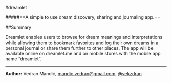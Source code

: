 #dreamlet

#####==A simple to use dream discovery, sharing and journaling app.==

##Summary

Dreamlet enables users to browse for dream meanings and interpretations while allowing them to bookmark favorites and log their own dreams in a personal journal or share them further to other places. The app will be available online on dreamlet.me and on mobile stores with the mobile app name “dreamlet”.

---
**Author:** Vedran Mandić, [mandic.vedran@gmail.com](mailto:mandic.vedran@gmail.com), [@vekzdran](https://twitter.com/@vekzdran)
